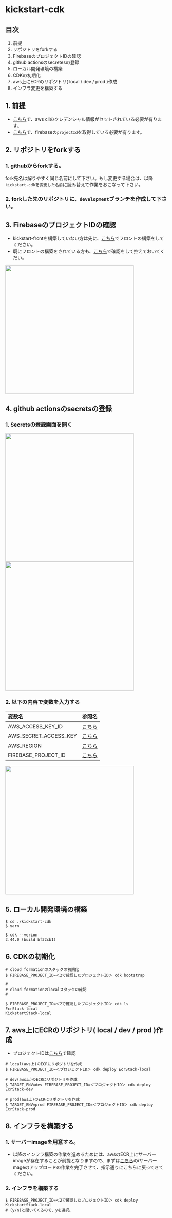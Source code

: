 # kickstart-cdk

## 目次
1. 前提
2. リポジトリをforkする
3. FirebaseのプロジェクトIDの確認
4. github actionsのsecretesの登録
5. ローカル開発環境の構築
6. CDKの初期化
7. aws上にECRのリポジトリ( local / dev / prod )作成
8. インフラ変更を構築する

## 1. 前提
- [こちら](https://github.com/yokohama/kickstart#kickstart-1)で、aws cliのクレデンシャル情報がセットされている必要が有ります。
- [こちら](https://github.com/yokohama/kickstart-front#kickstart-front-3-1)で、firebaseの`projectId`を取得している必要が有ります。

## 2. リポジトリをforkする
### 1. githubからforkする。
fork先名は解りやすく同じ名前にして下さい。もし変更する場合は、以降`kickstart-cdk`を`変更した名前`に読み替えて作業をおこなって下さい。

### 2. forkした先のリポジトリに、`development`ブランチを作成して下さい。

## 3. FirebaseのプロジェクトIDの確認
- kickstart-frontを構築していない方は先に、[こちら](https://github.com/yokohama/kickstart-front)でフロントの構築をしてください。
- 既にフロントの構築をされている方も、[こちら](https://github.com/yokohama/kickstart-front/blob/development/README.md#kickstart-front-3-1)で確認をして控えておいてくだい。

<img src="https://user-images.githubusercontent.com/1023421/193443389-b613c4b2-2148-4210-8c4b-f6515a4222b3.png" width="400">

## 4. github actionsのsecretsの登録

### 1. Secretsの登録画面を開く
<img src="https://user-images.githubusercontent.com/1023421/193443783-c0d0a453-1b85-4d82-b30a-6068658a21d7.png" width="400">

<img src="https://user-images.githubusercontent.com/1023421/193443820-4288a0f3-10ed-4bfa-824e-e80916ff38a8.png" width="400">

### 2. 以下の内容で変数を入力する
| 変数名 | 参照名 |
| :--- | :--- |
| AWS_ACCESS_KEY_ID | [こちら](https://github.com/yokohama/kickstart/blob/main/README.md#kickstart-1-11) |
| AWS_SECRET_ACCESS_KEY | [こちら](https://github.com/yokohama/kickstart/blob/main/README.md#kickstart-1-11) |
| AWS_REGION | [こちら](https://github.com/yokohama/kickstart/blob/main/README.md#kickstart-1-11) |
| FIREBASE_PROJECT_ID | [こちら](https://github.com/yokohama/kickstart-front/blob/development/README.md#kickstart-front-3-1) |

<img src="https://user-images.githubusercontent.com/1023421/193444810-92fcf0af-ae76-48bd-a408-b4019db6d1b9.png" width="400">

## 5. ローカル開発環境の構築
```
$ cd ./kickstart-cdk
$ yarn

$ cdk --verion
2.44.0 (build bf32cb1)
```

## 6. CDKの初期化
```
# cloud formationのスタックの初期化
$ FIREBASE_PROJECT_ID=＜2で確認したプロジェクトID＞ cdk bootstrap

#
# cloud formationのlocalスタックの確認
#

$ FIREBASE_PROJECT_ID=＜2で確認したプロジェクトID＞ cdk ls
EcrStack-local
KickstartStack-local
```

## 7. aws上にECRのリポジトリ( local / dev / prod )作成
- プロジェクトIDは[こちら](https://github.com/yokohama/kickstart-front#kickstart-front-3-1)で確認
```
# local(aws上)のECRにリポジトリを作成
$ FIREBASE_PROJECT_ID=＜プロジェクトID＞ cdk deploy EcrStack-local

# dev(aws上)のECRにリポジトリを作成
$ TARGET_ENV=dev FIREBASE_PROJECT_ID=＜プロジェクトID＞ cdk deploy EcrStack-dev

# prod(aws上)のECRにリポジトリを作成
$ TARGET_ENV=prod FIREBASE_PROJECT_ID=＜プロジェクトID＞ cdk deploy EcrStack-prod

```

<a id='kickstart-cdk-8' />

## 8. インフラを構築する
### 1. サーバーimageを用意する。
- 以降のインフラ構築の作業を進めるためには、awsのECR上にサーバーimageが存在することが前提となりますので、まずは[こちら](https://github.com/yokohama/kickstart-server)のiサーバーmageのアップロードの作業を完了させて、指示通りにこちらに戻ってきてください。

<a id='kickstart-cdk-8-2' />

### 2. インフラを構築する
```
$ FIREBASE_PROJECT_ID=＜2で確認したプロジェクトID＞ cdk deploy KickstartStack-local
# (y/n)と聞いてくるので、yを選択。
```
